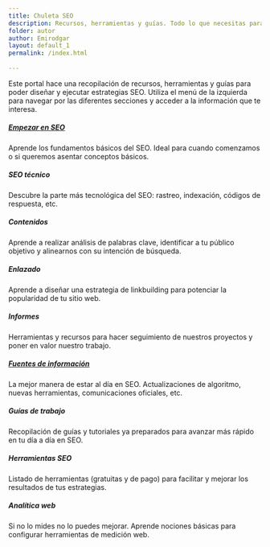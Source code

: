 ```yaml
---
title: Chuleta SEO
description: Recursos, herramientas y guías. Todo lo que necesitas para tus estrategias SEO.
folder: autor
author: Emirodgar
layout: default_1
permalink: /index.html
  
---
```


Este portal hace una recopilación de recursos, herramientas y guías para poder diseñar y ejecutar estrategias SEO. Utiliza el menú de la izquierda para navegar por las diferentes secciones y acceder a la información que te interesa.

<div class="docs-overview py-5">
			    <div class="row justify-content-center">
				    <div class="col-12 col-lg-4 py-3">
					    <div class="card shadow-sm">
						    <div class="card-body">
							    <h5 class="card-title mb-3">
								    <span class="theme-icon-holder card-icon-holder me-2">
								        <!-- <i class="fas fa-map-signs"></i> Font Awesome fontawesome.com -->
							        </span><!--//card-icon-holder-->
							        <span class="card-title-text"><a class="a-home" href="https://chuletaseo.com/primeros-pasos-seo">Empezar en SEO</a></span>
							    </h5>
							    <div class="card-text">
								    Aprende los fundamentos básicos del SEO. Ideal para cuando comenzamos o si queremos asentar conceptos básicos.
							    </div>
							    <a class="card-link-mask" href="docs-page.html#section-1"></a>
						    </div><!--//card-body-->
					    </div><!--//card-->
				    </div><!--//col-->
				    <div class="col-12 col-lg-4 py-3">
					    <div class="card shadow-sm">
						    <div class="card-body">
							    <h5 class="card-title mb-3">
								    <span class="theme-icon-holder card-icon-holder me-2">
								        <!-- <i class="fas fa-arrow-down"></i> Font Awesome fontawesome.com -->
							        </span><!--//card-icon-holder-->
							        <span class="card-title-text">SEO técnico</span>
							    </h5>
							    <div class="card-text">
								    Descubre la parte más tecnológica del SEO: rastreo, indexación, códigos de respuesta, etc.
							    </div>
							    <a class="card-link-mask" href="docs-page.html#section-2"></a>
						    </div><!--//card-body-->
					    </div><!--//card-->
				    </div><!--//col-->
				    <div class="col-12 col-lg-4 py-3">
					    <div class="card shadow-sm">
						    <div class="card-body">
							    <h5 class="card-title mb-3">
								    <span class="theme-icon-holder card-icon-holder me-2">
								        <!-- <i class="fas fa-box fa-fw"></i> Font Awesome fontawesome.com -->
							        </span><!--//card-icon-holder-->
							        <span class="card-title-text">Contenidos</span>
							    </h5>
							    <div class="card-text">
								    Aprende a realizar análisis de palabras clave, identificar a tu público objetivo y alinearnos con su intención de búsqueda.						    
								</div>
							    <a class="card-link-mask" href="docs-page.html#section-3"></a>
						    </div><!--//card-body-->
					    </div><!--//card-->
				    </div><!--//col-->
				    <div class="col-12 col-lg-4 py-3">
					    <div class="card shadow-sm">
						    <div class="card-body">
							    <h5 class="card-title mb-3">
								    <span class="theme-icon-holder card-icon-holder me-2">
								       <!-- <i class="fas fa-cogs fa-fw"></i> Font Awesome fontawesome.com -->
							        </span><!--//card-icon-holder-->
							        <span class="card-title-text">Enlazado</span>
							    </h5>
							    <div class="card-text">
								    Aprende a diseñar una estrategia de linkbuilding para potenciar la popularidad de tu sitio web.					    
								</div>
							    <a class="card-link-mask" href="docs-page.html#section-4"></a>
						    </div><!--//card-body-->
					    </div><!--//card-->
				    </div><!--//col-->
				    <div class="col-12 col-lg-4 py-3">
					    <div class="card shadow-sm">
						    <div class="card-body">
							    <h5 class="card-title mb-3">
								    <span class="theme-icon-holder card-icon-holder me-2">
								        <!-- <i class="fas fa-tools"></i> Font Awesome fontawesome.com -->
							        </span><!--//card-icon-holder-->
							        <span class="card-title-text">Informes</span>
							    </h5>
							    <div class="card-text">
								   Herramientas y recursos para hacer seguimiento de nuestros proyectos y poner en valor nuestro trabajo.						    
								</div>
							    <a class="card-link-mask" href="docs-page.html#section-5"></a>
						    </div><!--//card-body-->
					    </div><!--//card-->
				    </div><!--//col-->
				    <div class="col-12 col-lg-4 py-3">
					    <div class="card shadow-sm">
						    <div class="card-body">
							    <h5 class="card-title mb-3">
								    <span class="theme-icon-holder card-icon-holder me-2">
								        <!-- <i class="fas fa-laptop-code"></i> Font Awesome fontawesome.com -->
							        </span><!--//card-icon-holder-->
							        <span class="card-title-text"><a href="https://chuletaseo.com/fuentes-informacion">Fuentes de información</a></span>
							    </h5>
							    <div class="card-text">
								    La mejor manera de estar al día en SEO. Actualizaciones de algoritmo, nuevas herramientas, comunicaciones oficiales, etc.						    
								</div>
							    <a class="card-link-mask" href="docs-page.html#section-6"></a>
						    </div><!--//card-body-->
					    </div><!--//card-->
				    </div><!--//col-->
				    <div class="col-12 col-lg-4 py-3">
					    <div class="card shadow-sm">
						    <div class="card-body">
							    <h5 class="card-title mb-3">
								    <span class="theme-icon-holder card-icon-holder me-2">
								        <!-- <i class="fas fa-tablet-alt"></i> Font Awesome fontawesome.com -->
							        </span><!--//card-icon-holder-->
							        <span class="card-title-text">Guías de trabajo</span>
							    </h5>
							    <div class="card-text">
								    Recopilación de guías y tutoriales ya preparados para avanzar más rápido en tu día a día en SEO. 					    
								</div>
							    <a class="card-link-mask" href="docs-page.html#section-7"></a>
						    </div><!--//card-body-->
					    </div><!--//card-->
				    </div><!--//col-->
				    <div class="col-12 col-lg-4 py-3">
					    <div class="card shadow-sm">
						    <div class="card-body">
							    <h5 class="card-title mb-3">
								    <span class="theme-icon-holder card-icon-holder me-2">
								       <!-- <i class="fas fa-book-reader"></i> Font Awesome fontawesome.com -->
							        </span><!--//card-icon-holder-->
							        <span class="card-title-text">Herramientas SEO</span>
							    </h5>
							    <div class="card-text">
								    Listado de herramientas (gratuitas y de pago) para facilitar y mejorar los resultados de tus estrategias.					    
								</div>
							    <a class="card-link-mask" href="docs-page.html#section-8"></a>
						    </div><!--//card-body-->
					    </div><!--//card-->
				    </div><!--//col-->
				    <div class="col-12 col-lg-4 py-3">
					    <div class="card shadow-sm">
						    <div class="card-body">
							    <h5 class="card-title mb-3">
								    <span class="theme-icon-holder card-icon-holder me-2">
								        <!-- <i class="fas fa-lightbulb"></i> Font Awesome fontawesome.com -->
							        </span><!--//card-icon-holder-->
							        <span class="card-title-text">Analítica web</span>
							    </h5>
							    <div class="card-text">
								    Si no lo mides no lo puedes mejorar. Aprende nociones básicas para configurar herramientas de medición web.						    
								</div>
							    <a class="card-link-mask" href="docs-page.html#section-9"></a>
						    </div><!--//card-body-->
					    </div><!--//card-->
				    </div><!--//col-->
			    </div><!--//row-->
		    </div>

<!--
<div class="row">
	<div class="col-4 my-3 text-center">
		<a class="a-home" href="https://chuletaseo.com/fuentes-informacion">
		<h6 class="pt-2 a-home ">Empezar en SEO</h6>
		</a>
	</div>
	<div class="col-4 my-3 text-center">
		<a class="a-home" href="https://chuletaseo.com/fuentes-informacion">
		<h6 class="pt-2 a-home ">Fuentes de información</h6>
		</a>
	</div>
	<div class="col-4 my-3 text-center">
		<a class="a-home"  href="https://chuletaseo.com/indexacion">
		<h6 class="pt-2  a-home ">SEO técnico</h6>
		</a>
	</div>
	<div class="col-4 my-3 text-center">
		<a class="a-home" href="https://chuletaseo.com/contenidos">
		<h6 class="pt-2  a-home ">SEO de contenidos</h6>
		</a>
	</div>
	<div class="col-4 my-3 text-center">
		<a class="a-home" href="https://chuletaseo.com/enlazado">
		<h6 class="pt-2  a-home ">Enlaces</h6>
		</a>
	</div>
	<div class="col-4 my-3 text-center">
		<a class="a-home" href="https://chuletaseo.com/informes-seo">
		<h6 class="pt-2  a-home ">Análisis e Informes</h6>
		</a>
	</div>
		  
</div>

-->

<!--

<hr class="divider">

### Últimas actualizaciones


<ul>
{% assign pages = site.pages | sort: 'date_modified' %}
{% for page in pages %}
{% if page.date_modified != null  %}
	  <li> <code>{{page.date_modified}}</code> - <a href="{{ page.url }}">{{ page.title }}</a></li>
{% endif %}
{% endfor %}
</ul>

 -->

<!-- 
## Últimas páginas creadas

<ul>
{% assign pages = site.pages | sort: 'date' %}
{% for page in pages limit:10 %}
{% if page.date != null  %}
	  <li> <code>{{page.date}}</code> - <a href="{{ page.url }}">{{ page.title }}</a></li>
{% endif %}
{% endfor %}
</ul>


## Últimas modificaciones

<ul>
{% assign pages = site.pages | sort: 'date_modified' %}
{% for page in pages limit:10 %}
{% if page.date_modified != null  %}
	  <li> <code>{{page.date_modified}}</code> - <a href="{{ page.url }}">{{ page.title }}</a></li>
{% endif %}
{% endfor %}
</ul>

<ul>
{% assign pages = site.pages | sort: 'date_modified' %}
{% for page in pages %}
{% if page.date_modified != null  %}
	  <li> <code>{{page.date_modified}}</code> - <a href="{{ page.url }}">{{ page.title }}</a></li>
{% endif %}
{% endfor %}
</ul>

-->
